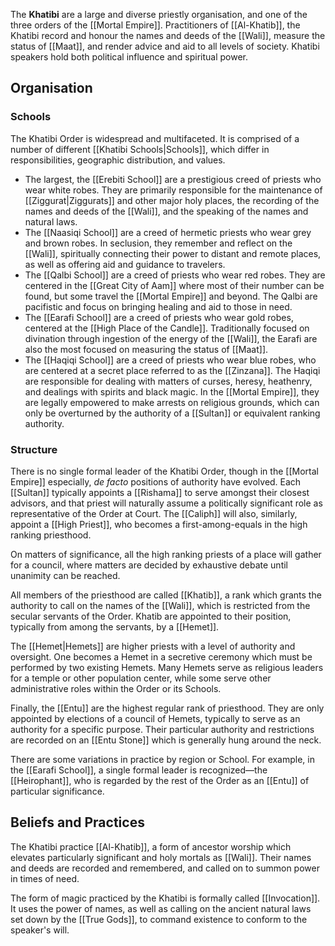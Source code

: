 The **Khatibi** are a large and diverse priestly organisation, and one of the three orders of the [[Mortal Empire]]. Practitioners of [[Al-Khatib]], the Khatibi record and honour the names and deeds of the [[Wali]], measure the status of [[Maat]], and render advice and aid to all levels of society. Khatibi speakers hold both political influence and spiritual power.

## Organisation

### Schools

The Khatibi Order is widespread and multifaceted. It is comprised of a number of different [[Khatibi Schools|Schools]], which differ in responsibilities, geographic distribution, and values.

 - The largest, the [[Erebiti School]] are a prestigious creed of priests who wear white robes. They are primarily responsible for the maintenance of [[Ziggurat|Ziggurats]] and other major holy places, the recording of the names and deeds of the [[Wali]], and the speaking of the names and natural laws.
 - The [[Naasiqi School]] are a creed of hermetic priests who wear grey and brown robes. In seclusion, they remember and reflect on the [[Wali]], spiritually connecting their power to distant and remote places, as well as offering aid and guidance to travelers.
 - The [[Qalbi School]] are a creed of priests who wear red robes. They are centered in the [[Great City of Aam]] where most of their number can be found, but some travel the [[Mortal Empire]] and beyond. The Qalbi are pacifistic and focus on bringing healing and aid to those in need.
 - The [[Earafi School]] are a creed of priests who wear gold robes, centered at the [[High Place of the Candle]]. Traditionally focused on divination through ingestion of the energy of the [[Wali]], the Earafi are also the most focused on measuring the status of [[Maat]].
 - The [[Haqiqi School]] are a creed of priests who wear blue robes, who are centered at a secret place referred to as the [[Zinzana]]. The Haqiqi are responsible for dealing with matters of curses, heresy, heathenry, and dealings with spirits and black magic. In the [[Mortal Empire]], they are legally empowered to make arrests on religious grounds, which can only be overturned by the authority of a [[Sultan]] or equivalent ranking authority.

### Structure

There is no single formal leader of the Khatibi Order, though in the [[Mortal Empire]] especially, *de facto* positions of authority have evolved. Each [[Sultan]] typically appoints a [[Rishama]] to serve amongst their closest advisors, and that priest will naturally assume a politically significant role as representative of the Order at Court. The [[Caliph]] will also, similarly, appoint a [[High Priest]], who becomes a first-among-equals in the high ranking priesthood.

On matters of significance, all the high ranking priests of a place will gather for a council, where matters are decided by exhaustive debate until unanimity can be reached.

All members of the priesthood are called [[Khatib]], a rank which grants the authority to call on the names of the [[Wali]], which is restricted from the secular servants of the Order. Khatib are appointed to their position, typically from among the servants, by a [[Hemet]].

The [[Hemet|Hemets]] are higher priests with a level of authority and oversight. One becomes a Hemet in a secretive ceremony which must be performed by two existing Hemets. Many Hemets serve as religious leaders for a temple or other population center, while some serve other administrative roles within the Order or its Schools.

Finally, the [[Entu]] are the highest regular rank of priesthood. They are only appointed by elections of a council of Hemets, typically to serve as an authority for a specific purpose. Their particular authority and restrictions are recorded on an [[Entu Stone]] which is generally hung around the neck.

There are some variations in practice by region or School. For example, in the [[Earafi School]], a single formal leader is recognized—the [[Heirophant]], who is regarded by the rest of the Order as an [[Entu]] of particular significance.

## Beliefs and Practices

The Khatibi practice [[Al-Khatib]], a form of ancestor worship which elevates particularly significant and holy mortals as [[Wali]]. Their names and deeds are recorded and remembered, and called on to summon power in times of need.

The form of magic practiced by the Khatibi is formally called [[Invocation]]. It uses the power of names, as well as calling on the ancient natural laws set down by the [[True Gods]], to command existence to conform to the speaker's will.